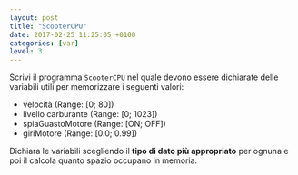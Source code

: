 ```yaml
---
layout: post
title: "ScooterCPU"
date: 2017-02-25 11:25:05 +0100
categories: [var]
level: 3
---
```


Scrivi il programma `ScooterCPU` nel quale devono essere dichiarate delle variabili utili per memorizzare i seguenti valori:

- velocità (Range: [0; 80])
- livello carburante (Range: [0; 1023])
- spiaGuastoMotore (Range: [ON; OFF])
- giriMotore (Range: [0.0; 0.99])

Dichiara le variabili scegliendo il **tipo di dato più appropriato** per ognuna e poi il calcola quanto spazio occupano in memoria.